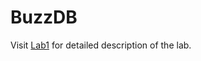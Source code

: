 # BuzzDB
Visit [Lab1](https://buzzdb-docs.readthedocs.io/part2/lab1.html) for detailed description of the lab.